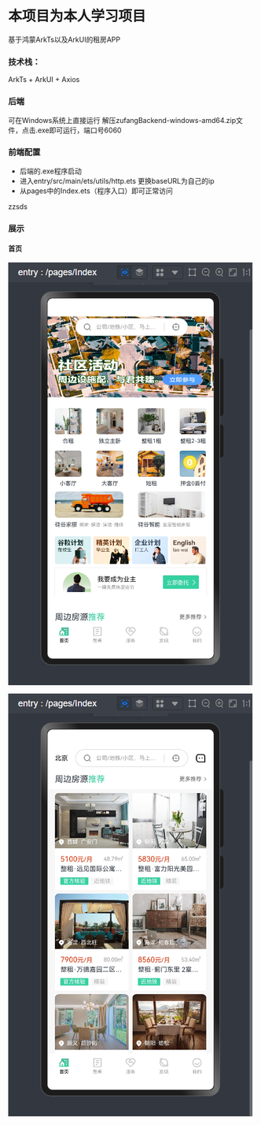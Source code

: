 # 本项目为本人学习项目
基于鸿蒙ArkTs以及ArkUI的租房APP

### 技术栈：
ArkTs + ArkUI + Axios

### 后端
可在Windows系统上直接运行
解压zufangBackend-windows-amd64.zip文件，点击.exe即可运行，端口号6060

### 前端配置
- 后端的.exe程序启动
- 进入entry/src/main/ets/utils/http.ets 更换baseURL为自己的ip
- 从pages中的Index.ets（程序入口）即可正常访问

zzsds

### 展示
#### 首页
![img.png](image%2Fimg.png)

![img_1.png](image%2Fimg_1.png)
